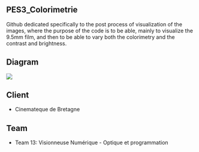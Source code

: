## PES3_Colorimetrie

Github dedicated specifically to the post process of visualization of the images, where the purpose of the code is to be able, mainly to visualize the 9.5mm film, and then to be able to vary both the colorimetry and the contrast and brightness. 

## Diagram

<img src="media/Diagram.png">

## Client

 - Cinemateque de Bretagne

## Team

 - Team 13: Visionneuse Numérique - Optique et programmation